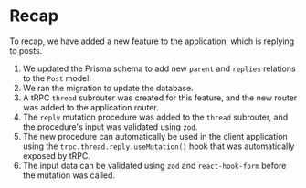 # Recap

To recap, we have added a new feature to the application, which is replying to posts.

1. We updated the Prisma schema to add new `parent` and `replies` relations to the `Post` model.
2. We ran the migration to update the database.
3. A tRPC `thread` subrouter was created for this feature, and the new router was added to the application router.
4. The `reply` mutation procedure was added to the `thread` subrouter, and the procedure's input was validated using `zod`.
5. The new procedure can automatically be used in the client application using the `trpc.thread.reply.useMutation()` hook that was automatically exposed by tRPC.
6. The input data can be validated using `zod` and `react-hook-form` before the mutation was called.
